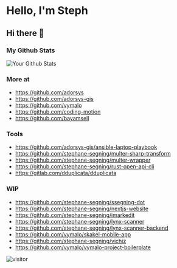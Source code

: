 # Hello, I'm Steph

## Hi there 👋

<!--
**stephane-segning/stephane-segning** is a ✨ _special_ ✨ repository because its `README.md` (this file) appears on your GitHub profile.

Here are some ideas to get you started:

- 🔭 I’m currently working on ...
- 🌱 I’m currently learning ...
- 👯 I’m looking to collaborate on ...
- 🤔 I’m looking for help with ...
- 💬 Ask me about ...
- 📫 How to reach me: ...
- 😄 Pronouns: ...
- ⚡ Fun fact: ...
-->

### My Github Stats
![Your Github Stats](https://github-readme-stats.vercel.app/api?username=stephane-segning&show_icons=true)

### More at
 - https://github.com/adorsys
 - https://github.com/adorsys-gis
 - https://github.com/vymalo
 - https://github.com/coding-motion
 - https://github.com/bayamsell

### Tools  
 - https://github.com/adorsys-gis/ansible-laptop-playbook
 - https://github.com/stephane-segning/multer-sharp-transform
 - https://github.com/stephane-segning/multer-wrapper
 - https://github.com/stephane-segning/rust-open-api-cli
 - https://gitlab.com/dduplicata/dduplicata

### WIP
- https://github.com/stephane-segning/ssegning-dot
- https://github.com/stephane-segning/nextjs-website
- https://github.com/stephane-segning/imarkedit
- https://github.com/stephane-segning/lynx-scanner
- https://github.com/stephane-segning/lynx-scanner-backend
- https://github.com/vymalo/skakel-mobile-app
- https://github.com/stephane-segning/vichiz
- https://github.com/vymalo/vymalo-project-boilerplate

![visitor](https://profile-counter.glitch.me/stephane-segning/count.svg)
